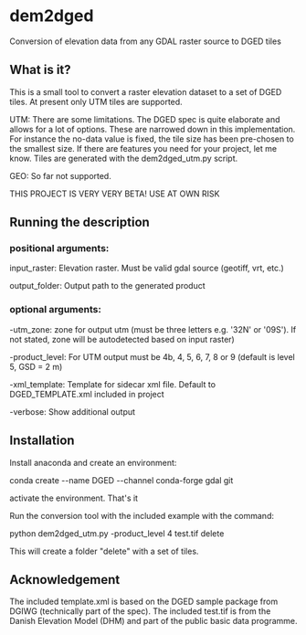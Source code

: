 # dem2dged

Conversion of elevation data from any GDAL raster source to DGED tiles
## What is it?

This is a small tool to convert a raster elevation dataset to a set of DGED tiles. At present only UTM tiles are supported.

UTM: There are some limitations. The DGED spec is quite elaborate and allows for a lot of options. These are narrowed down in this implementation. For instance the no-data value is fixed, the tile size has been pre-chosen to the smallest size. If there are features you need for your project, let me know. Tiles are generated with the dem2dged_utm.py script.

GEO: So far not supported.

THIS PROJECT IS VERY VERY BETA! USE AT OWN RISK

## Running the description

### positional arguments:

input_raster: Elevation raster. Must be valid gdal source (geotiff, vrt, etc.)

output_folder: Output path to the generated product

### optional arguments:
  -utm_zone: zone for output utm (must be three letters e.g. '32N' or '09S'). If not stated, zone will be autodetected based on input raster)

  -product_level: For UTM output must be 4b, 4, 5, 6, 7, 8 or 9 (default is level 5, GSD = 2 m)

  -xml_template: Template for sidecar xml file. Default to DGED_TEMPLATE.xml included in project

  -verbose: Show additional output



## Installation

Install anaconda and create an environment:

conda create --name DGED --channel conda-forge gdal git

activate the environment. That's it

Run the conversion tool with the included example with the command:

python dem2dged_utm.py -product_level 4 test.tif delete

This will create a folder "delete" with a set of tiles.

## Acknowledgement

The included template.xml is based on the DGED sample package from DGIWG (technically part of the spec).
The included test.tif is from the Danish Elevation Model (DHM) and part of the public basic data programme.
